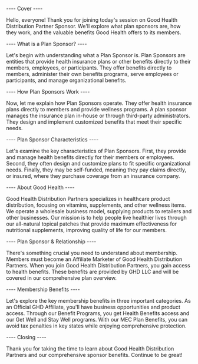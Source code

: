 ---- Cover ----

Hello, everyone! Thank you for joining today's session on Good Health Distribution Partner Sponsor. We'll explore what plan sponsors are, how they work, and the valuable benefits Good Health offers to its members.

---- What is a Plan Sponsor? ----

Let's begin with understanding what a Plan Sponsor is. Plan Sponsors are entities that provide health insurance plans or other benefits directly to their members, employees, or participants. They offer benefits directly to members, administer their own benefits programs, serve employees or participants, and manage organizational benefits.

---- How Plan Sponsors Work ----

Now, let me explain how Plan Sponsors operate. They offer health insurance plans directly to members and provide wellness programs. A plan sponsor manages the insurance plan in-house or through third-party administrators. They design and implement customized benefits that meet their specific needs.

---- Plan Sponsor Characteristics ----

Let's examine the key characteristics of Plan Sponsors. First, they provide and manage health benefits directly for their members or employees. Second, they often design and customize plans to fit specific organizational needs. Finally, they may be self-funded, meaning they pay claims directly, or insured, where they purchase coverage from an insurance company.

---- About Good Health ----

Good Health Distribution Partners specializes in healthcare product distribution, focusing on vitamins, supplements, and other wellness items. We operate a wholesale business model, supplying products to retailers and other businesses. Our mission is to help people live healthier lives through our all-natural topical patches that provide maximum effectiveness for nutritional supplements, improving quality of life for our members.

---- Plan Sponsor & Relationship ----

There's something crucial you need to understand about membership. Members must become an Affiliate Marketer of Good Health Distribution Partners. When you join Good Health Distribution Partners, you gain access to health benefits. These benefits are provided by GHD LLC and will be covered in our comprehensive plan overview.

---- Membership Benefits ----

Let's explore the key membership benefits in three important categories. As an Official GHD Affiliate, you'll have business opportunities and product access. Through our Benefit Programs, you get Health Benefits access and our Get Well and Stay Well programs. With our MEC Plan Benefits, you can avoid tax penalties in key states while enjoying comprehensive protection.

---- Closing ----

Thank you for taking the time to learn about Good Health Distribution Partners and our comprehensive sponsor benefits. Continue to be great!
